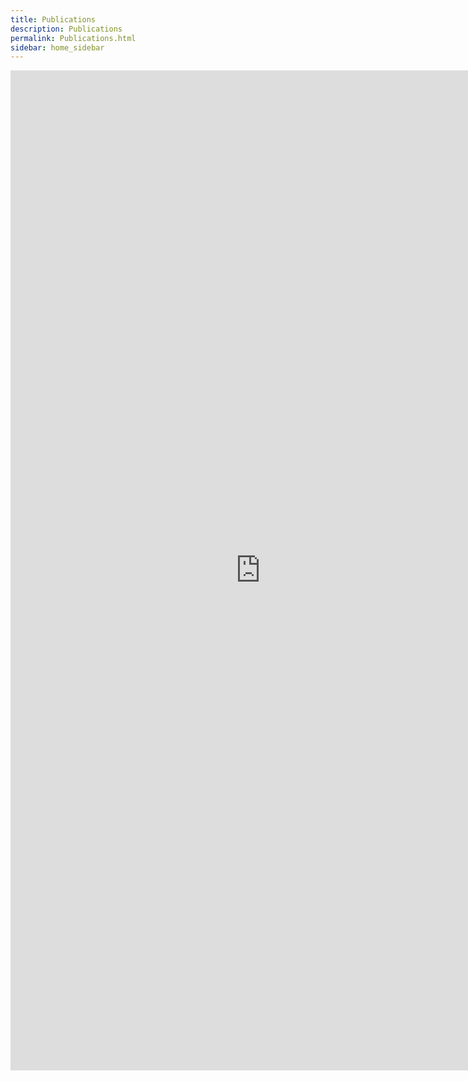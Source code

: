 ```yaml
---
title: Publications
description: Publications
permalink: Publications.html
sidebar: home_sidebar
---
```


<iframe width="800" height="1600" src="https://bibbase.org/show?bib=https%3A%2F%2Fapi.zotero.org%2Fusers%2F6658537%2Fcollections%2FCAU35BA6%2Fitems%3Fkey%3DfG7HZYovaNdascTpwo30MR15%26format%3Dbibtex%26limit%3D100" frameborder="0" ></iframe>








